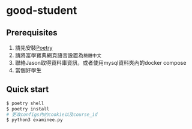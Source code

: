 # good-student

## Prerequisites
1. 請先安裝[Poetry](https://python-poetry.org/docs/)
2. 請將富學寶典網頁語言設置為`簡體中文`
3. 聯絡Jason取得資料庫資訊，或者使用mysql資料夾內的docker compose
4. 當個好學生


## Quick start
```bash
$ poetry shell
$ poetry install
# 更改configs內的cookie以及course_id
$ python3 examinee.py
```
